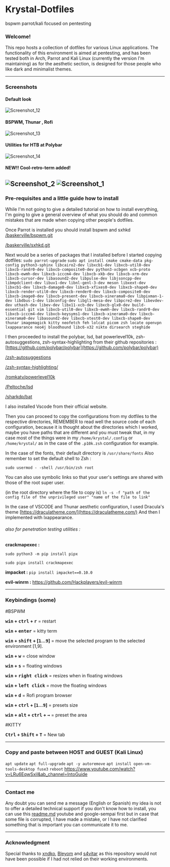 # Krystal-Dotfiles
bspwm parrot/kali focused on pentesting
### Welcome!


This repo hosts a collection of dotfiles for various Linux applications.
The functionality of this environment is aimed at pentesting, and has been tested both in Arch, Parrot and Kali Linux (currently the version I'm maintaining) as for the aesthetic section, is designed for those people who like dark and minimalist themes.


-----


### Screenshots

#### Default look 
![Screenshot_12](https://github.com/Krystal-x64/Krystal-Dotfiles/assets/84544304/c9d82452-b1c2-4f28-8bd4-b676c42b7c15)

#### BSPWM, Thunar , Rofi
![Screenshot_13](https://github.com/Krystal-x64/Krystal-Dotfiles/assets/84544304/b274eab6-c185-4d38-a94d-a340dcb70177)

#### Utilities for HTB at Polybar 
![Screenshot_14](https://github.com/Krystal-x64/Krystal-Dotfiles/assets/84544304/30e83d2e-b7d3-46a4-b412-0f279baf794a)

#### NEW!! Cool-retro-term added!

![Screenshot_2](https://github.com/Krystal-x64/Krystal-Dotfiles/assets/84544304/f5763522-04df-4c02-a58c-39415192ac79)
![Screenshot_1](https://github.com/Krystal-x64/Krystal-Dotfiles/assets/84544304/a4d1c7b9-3516-432c-8d29-145bc78ba435)
-----


### Pre-requisites and a little guide how to install

While I'm not going to give a detailed tutorial on how to install everything, I'm going to give a general overview of what you should do and common mistakes that are made when copying other people's dotfiles.

Once Parrot is installed you should install bspwm and sxhkd
[/baskerville/bspwm.git](https://github.com/baskerville/bspwm.git)

[/baskerville/sxhkd.git](https://github.com/baskerville/sxhkd.git)

Next would be a series of packages that I installed before I started copying dotfiles:
`sudo parrot-upgrade`
`sudo apt install cmake cmake-data pkg-config python3-sphinx libcairo2-dev libxcb1-dev libxcb-util0-dev libxcb-randr0-dev libxcb-composite0-dev python3-xcbgen xcb-proto libxcb-ewmh-dev libxcb-icccm4-dev libxcb-xkb-dev libxcb-xrm-dev libxcb-cursor-dev libasound2-dev libpulse-dev libjsoncpp-dev libmpdclient-dev libuv1-dev libnl-genl-3-dev meson libxext-dev libxcb1-dev libxcb-damage0-dev libxcb-xfixes0-dev libxcb-shape0-dev libxcb-render-util0-dev libxcb-render0-dev libxcb-composite0-dev libxcb-image0-dev libxcb-present-dev libxcb-xinerama0-dev libpixman-1-dev libdbus-1-dev libconfig-dev libgl1-mesa-dev libpcre2-dev libevdev-dev uthash-dev libev-dev libx11-xcb-dev libxcb-glx0-dev build-essential git vim libxcb-util0-dev libxcb-ewmh-dev libxcb-randr0-dev libxcb-icccm4-dev libxcb-keysyms1-dev libxcb-xinerama0-dev libxcb-xinerama0-dev libasound2-dev libxcb-xtest0-dev libxcb-shape0-dev thunar imagemagick kitty neofetch feh lolcat picom zsh locate openvpn lxappearance neo4j bloodhound libc6-x32 nikto dirsearch steghide`

I then proceeded to install the polybar, lsd, bat powerlevel10k, zsh-autosuggestions, zsh-syntax-highlighting from their github repositories :
[https://github.com/polybar/polybar](https://github.com/polybar/polybar)

[/zsh-autosuggestions](https://github.com/zsh-users/zsh-autosuggestions/blob/master/INSTALL.md)

[/zsh-syntax-highlighting/](https://github.com/zsh-users/zsh-syntax-highlighting/blob/master/INSTALL.md)

[/romkatv/powerlevel10k](https://github.com/romkatv/powerlevel10k)

[/Peltoche/lsd](https://github.com/Peltoche/lsd)

[/sharkdp/bat](https://github.com/sharkdp/bat)

I also installed Vscode from their official website.

Then you can proceed to copy the configurations from my dotfiles to the respective directories, REMEMBER to read well the source code of each configuration, because it is thought about the directories which I worked, maybe you have paths that are different and you must tweak that, in my case most of the things were in my `/home/krystal/.config` or `/home/krystal/` as in the case of the `.p10k.zsh`  configuration for example.

In the case of the fonts, their default directory is `/usr/share/fonts`
Also remember to set the default shell to Zsh :

`sudo usermod - -shell /usr/bin/zsh root`

You can also use symbolic links so that your user's settings are shared with those of the root super user.

(in the root directory where the file to copy is)
`ln -s -f "path of the config file of the unprivileged user" "name of the file to link"`

In the case of VSCODE and Thunar aesthetic configuration, I used Dracula's theme
[https://draculatheme.com/](https://draculatheme.com/)
And then I implemented with lxappearance.

###### also for penetration testing utilities :

**crackmapexec :**

`sudo python3 -m pip install pipx`

`sudo pipx install crackmapexec`

**impacket :**
`pip install impacket==0.10.0`

**evil-winrm :**
https://github.com/Hackplayers/evil-winrm

-----



### Keybindings (some)

#BSPWM

**<kbd>win</kbd> + <kbd>ctrl</kbd> + <kbd>r</kbd>** = restart

**<kbd>win</kbd> + <kbd>enter</kbd>** = kitty term

**<kbd>win</kbd> + <kbd>shift</kbd> + [<kbd>1</kbd>...<kbd>9</kbd>]** = move the selected program to the selected environment [1,9].

**<kbd>win</kbd> + <kbd>w</kbd>** = close window

**<kbd>win</kbd> + <kbd>s</kbd>** = floating windows  

**<kbd>win</kbd> + <kbd>right click</kbd>** = resizes when in floating windows

**<kbd>win</kbd> + <kbd>left click</kbd>** = move the floating windows

**<kbd>win</kbd> + <kbd>d</kbd>** = Rofi program browser

**<kbd>win</kbd> + <kbd>ctrl</kbd> + [<kbd>1</kbd>...<kbd>9</kbd>]** = presets size

**<kbd>win</kbd> + <kbd>alt</kbd> + <kbd>ctrl</kbd> + <kbd>→</kbd>** = preset the area

#KITTY 

**<kbd>Ctrl</kbd> + <kbd>Shift</kbd> + <kbd>T</kbd>** = New tab

-----
### Copy and paste between HOST and GUEST (Kali Linux) 

`apt update`
`apt full-upgrade`
`apt -y autoremove`
`apt install open-vm-tools-desktop fuse3`
`reboot`
https://www.youtube.com/watch?v=LRu6EqwSxiI&ab_channel=IntoGuide

-----

### Contact me
Any doubt you can send me a message (English or Spanish) my idea is not to offer a detailed technical support if you don't know how to install, you can use this [readme.md](http://readme.md/) youtube and google-sempai first but in case that some file is corrupted, I have made a mistake, or I have not clarified something that is important you can communicate it to me.




-----


### Acknowledgment

Special thanks to [xndko](https://github.com/xndko), [Bleyom](https://github.com/bleyom) and [s4vitar](https://github.com/s4vitar) as this repository would not have been possible if I had not relied on their working environments.
